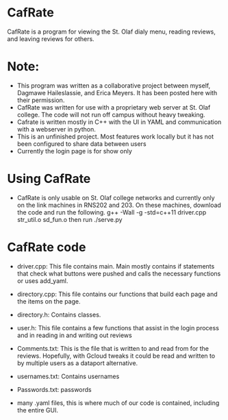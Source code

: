 # CafRate
CafRate is a program for viewing the St. Olaf dialy menu, reading reviews, and leaving reviews for others.

# Note:
* This program was written as a collaborative project between myself, Dagmawe Haileslassie, and Erica Meyers. It has been posted here with their permission.
* CafRate was written for use with a proprietary web server at St. Olaf college. The code will not run off campus without heavy tweaking.
* Cafrate is written mostly in C++ with the UI in YAML and communication with a webserver in python.
* This is an unfinished project. Most features work locally but it has not been configured to share data between users
* Currently the login page is for show only

# Using CafRate

* CafRate is only usable on St. Olaf college networks and currently only on the link machines in RNS202 and 203. On these machines, download the code and run the following. g++ -Wall -g -std=c++11 driver.cpp str_util.o sd_fun.o then run ./serve.py

# CafRate code
 
 * driver.cpp: This file contains main. Main mostly contains if statements that check what buttons were pushed and calls the necessary functions or uses add_yaml.
 
 * directory.cpp: This file contains our functions that build each page and the items on the page. 
 
 * directory.h: Contains classes.
 
 * user.h: This file contains a few functions that assist in the login process and in reading in and writing out reviews
 
 * Comments.txt: This is the file that is written to and read from for the reviews. Hopefully, with Gcloud tweaks it could be read and written to by multiple
   users as a dataport alternative.
 
 * usernames.txt: Contains usernames
 
 * Passwords.txt: passwords
 
 * many .yaml files, this is where much of our code is contained, including the entire GUI.
 
